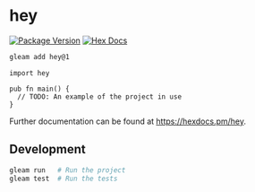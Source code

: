 # hey

[![Package Version](https://img.shields.io/hexpm/v/hey)](https://hex.pm/packages/hey)
[![Hex Docs](https://img.shields.io/badge/hex-docs-ffaff3)](https://hexdocs.pm/hey/)

```sh
gleam add hey@1
```
```gleam
import hey

pub fn main() {
  // TODO: An example of the project in use
}
```

Further documentation can be found at <https://hexdocs.pm/hey>.

## Development

```sh
gleam run   # Run the project
gleam test  # Run the tests
```

